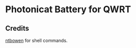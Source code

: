 # Photonicat Battery for QWRT



## Credits
[ntbowen](https://github.com/ntbowen) for shell commands.